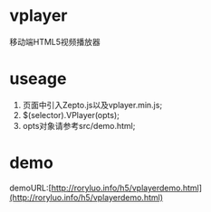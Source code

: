 # vplayer
移动端HTML5视频播放器

# useage
1. 页面中引入Zepto.js以及vplayer.min.js;
2. $(selector).VPlayer(opts);
3. opts对象请参考src/demo.html;

# demo
demoURL:[http://roryluo.info/h5/vplayerdemo.html](http://roryluo.info/h5/vplayerdemo.html)
